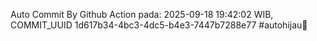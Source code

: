Auto Commit By Github Action pada: 2025-09-18 19:42:02 WIB, COMMIT_UUID 1d617b34-4bc3-4dc5-b4e3-7447b7288e77 #autohijau🗿
